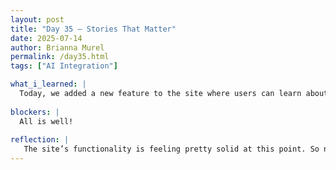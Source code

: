```yaml
---
layout: post
title: "Day 35 – Stories That Matter"
date: 2025-07-14
author: Brianna Murel
permalink: /day35.html
tags: ["AI Integration"]

what_i_learned: |
  Today, we added a new feature to the site where users can learn about prominent diaspora figures. The AI pulls biographical information and presents a quick overview of their lives and contributions, which was really interesting to set up. It’s a small but impactful addition that helps give more depth to the site. I also started fleshing out the Culture and Arts section, laying out how we want to showcase art, music, and other cultural significance. Having a tentative schedule for the week has really helped keep things on track and reduced some of the stress.
  
blockers: |
  All is well!
  
reflection: |
   The site’s functionality is feeling pretty solid at this point. So now it’s mostly about updating UI elements like adding images, adjusting layouts, and making sure it feels cohesive. Working on the diaspora figures feature reminded me that it’s not just technical work but a way to tell stories that often get overlooked. I’m excited to see how the Culture and Arts section evolves since it’s a creative part of the diaspora’s history. There’s still a lot to do, but with the schedule in place, I feel more organized and confident about what’s next. Bit by bit, we’re creating something pretty solid.
---
```

